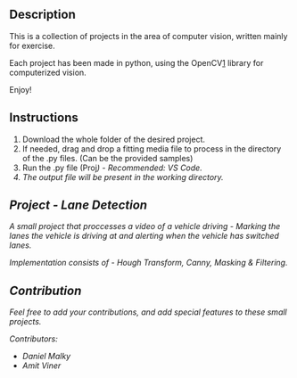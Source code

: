 ## Description

This is a collection of projects in the area of computer vision, written mainly for exercise.

Each project has been made in python, using the OpenCV[1] library for computerized vision.

Enjoy!

## Instructions

1. Download the whole folder of the desired project.
2. If needed, drag and drop a fitting media file to process in the directory of the .py files. (Can be the provided samples)
3. Run the .py file (Proj<i>) - Recommended: VS Code.
4. The output file will be present in the working directory.

## Project - Lane Detection

A small project that proccesses a video of a vehicle driving - Marking the lanes the vehicle is driving at
and alerting when the vehicle has switched lanes.

Implementation consists of - Hough Transform, Canny, Masking & Filtering.

## Contribution

Feel free to add your contributions, and add special features to these small projects.

Contributors:
- Daniel Malky
- Amit Viner

[1]: https://opencv.org/
